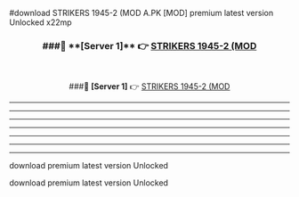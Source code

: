 #download STRIKERS 1945-2 (MOD A.PK [MOD] premium latest version Unlocked x22mp 



<div align="center">
<h3>###🔹 **[Server 1]** 👉 <a href="https://download1apk.web.app/">STRIKERS 1945-2 (MOD</a></h3><br>


###🔹 **[Server 1]** 👉 <a href="https://download1apk.web.app/">STRIKERS 1945-2 (MOD</a></h3>
</div>



----------------------------------------------------------

----------------------------------------------------------

----------------------------------------------------------

----------------------------------------------------------

----------------------------------------------------------

----------------------------------------------------------

----------------------------------------------------------

download premium latest version Unlocked

download premium latest version Unlocked
